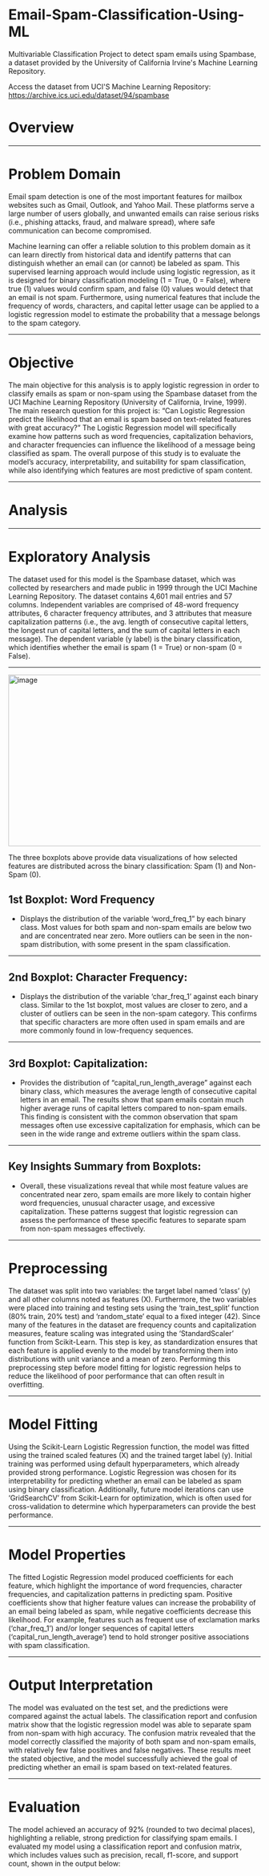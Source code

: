# Email-Spam-Classification-Using-ML
Multivariable Classification Project to detect spam emails using Spambase, a dataset provided by the University of California Irvine's Machine Learning Repository. 


Access the dataset from UCI'S Machine Learning Repository: https://archive.ics.uci.edu/dataset/94/spambase

# Overview 
---------------------------------------------------------------------------------------

# Problem Domain
Email spam detection is one of the most important features for mailbox websites such as Gmail, Outlook, and Yahoo Mail. These platforms serve a large number of users globally, and unwanted emails can raise serious risks (i.e., phishing attacks, fraud, and malware spread), where safe communication can become compromised. 

Machine learning can offer a reliable solution to this problem domain as it can learn directly from historical data and identify patterns that can distinguish whether an email can (or cannot) be labeled as spam. This supervised learning approach would include using logistic regression, as it is designed for binary classification modeling (1 = True, 0 = False), where true (1) values would confirm spam, and false (0) values would detect that an email is not spam. Furthermore, using numerical features that include the frequency of words, characters, and capital letter usage can be applied to a logistic regression model to estimate the probability that a message belongs to the spam category. 

---------------------------------------------------------------------------------------

# Objective
The main objective for this analysis is to apply logistic regression in order to classify emails as spam or non-spam using the Spambase dataset from the UCI Machine Learning Repository (University of California, Irvine, 1999). The main research question for this project is: “Can Logistic Regression predict the likelihood that an email is spam based on text-related features with great accuracy?” The Logistic Regression model will specifically examine how patterns such as word frequencies, capitalization behaviors, and character frequencies can influence the likelihood of a message being classified as spam. The overall purpose of this study is to evaluate the model’s accuracy, interpretability, and suitability for spam classification, while also identifying which features are most predictive of spam content. 

---------------------------------------------------------------------------------------

# Analysis

---------------------------------------------------------------------------------------

# Exploratory Analysis

The dataset used for this model is the Spambase dataset, which was collected by researchers and made public in 1999 through the UCI Machine Learning Repository. The dataset contains 4,601 mail entries and 57 columns. Independent variables are comprised of 48-word frequency attributes, 6 character frequency attributes, and 3 attributes that measure capitalization patterns (i.e., the avg. length of consecutive capital letters, the longest run of capital letters, and the sum of capital letters in each message). The dependent variable (y label) is the binary classification, which identifies whether the email is spam (1 = True) or non-spam (0 = False). 

---------------------------------------------------------------------------------------

<img width="950" height="342" alt="image" src="https://github.com/user-attachments/assets/6ccd1001-f50a-4d1c-83b0-4b4af4ab627c" />

The three boxplots above provide data visualizations of how selected features are distributed across the binary classification: Spam (1) and Non-Spam (0). 

## **1st Boxplot: Word Frequency**
- Displays the distribution of the variable ‘word_freq_1” by each binary class. Most values for both spam and non-spam emails are below two and are concentrated near zero. More outliers can be seen in the non-spam distribution, with some present in the spam classification. 
---------------------------------------------------------------------------------------

## **2nd Boxplot: Character Frequency:**
- Displays the distribution of the variable ‘char_freq_1’ against each binary class. Similar to the 1st boxplot, most values are closer to zero, and a cluster of outliers can be seen in the non-spam category. This confirms that specific characters are more often used in spam emails and are more commonly found in low-frequency sequences. 

---------------------------------------------------------------------------------------

## **3rd Boxplot: Capitalization:**
- Provides the distribution of  “capital_run_length_average” against each binary class, which measures the average length of consecutive capital letters in an email. The results show that spam emails contain much higher average runs of capital letters compared to non-spam emails. This finding is consistent with the common observation that spam messages often use excessive capitalization for emphasis, which can be seen in the wide range and extreme outliers within the spam class. 

---------------------------------------------------------------------------------------

## **Key Insights Summary from Boxplots:**
- Overall, these visualizations reveal that while most feature values are concentrated near zero, spam emails are more likely to contain higher word frequencies, unusual character usage, and excessive capitalization. These patterns suggest that logistic regression can assess the performance of these specific features to separate spam from non-spam messages effectively.

---------------------------------------------------------------------------------------

# Preprocessing
The dataset was split into two variables: the target label named ‘class’ (y) and all other columns noted as features (X). Furthermore, the two variables were placed into training and testing sets using the ‘train_test_split’ function (80% train, 20% test) and ‘random_state’ equal to a fixed integer (42). Since many of the features in the dataset are frequency counts and capitalization measures, feature scaling was integrated using the ‘StandardScaler’ function from Scikit-Learn. This step is key, as standardization ensures that each feature is applied evenly to the model by transforming them into distributions with unit variance and a mean of zero. Performing this preprocessing step before model fitting for logistic regression helps to reduce the likelihood of poor performance that can often result in overfitting. 


---------------------------------------------------------------------------------------
# Model Fitting

Using the Scikit-Learn Logistic Regression function, the model was fitted using the trained scaled features (X) and the trained target label (y). Initial training was performed using default hyperparameters, which already provided strong performance. Logistic Regression was chosen for its interpretability for predicting whether an email can be labeled as spam using binary classification. Additionally, future model iterations can use ‘GridSearchCV’ from Scikit-Learn for optimization, which is often used for cross-validation to determine which hyperparameters can provide the best performance. 

---------------------------------------------------------------------------------------

# Model Properties
The fitted Logistic Regression model produced coefficients for each feature, which highlight the importance of word frequencies, character frequencies, and capitalization patterns in predicting spam. Positive coefficients show that higher feature values can increase the probability of an email being labeled as spam, while negative coefficients decrease this likelihood. For example, features such as frequent use of exclamation marks (‘char_freq_1’) and/or longer sequences of capital letters (‘capital_run_length_average’) tend to hold stronger positive associations with spam classification. 

---------------------------------------------------------------------------------------

# Output Interpretation

The model was evaluated on the test set, and the predictions were compared against the actual labels. The classification report and confusion matrix show that the logistic regression model was able to separate spam from non-spam with high accuracy. The confusion matrix revealed that the model correctly classified the majority of both spam and non-spam emails, with relatively few false positives and false negatives. These results meet the stated objective, and the model successfully achieved the goal of predicting whether an email is spam based on text-related features.

---------------------------------------------------------------------------------------

# Evaluation
The model achieved an accuracy of 92% (rounded to two decimal places), highlighting a reliable, strong prediction for classifying spam emails. I evaluated my model using a classification report and confusion matrix, which includes values such as precision, recall, f1-score, and support count, shown in the output below:



